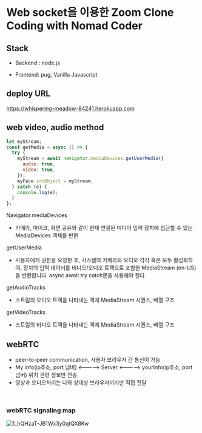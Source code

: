 # Web socket을 이용한 Zoom Clone Coding with Nomad Coder

## Stack

- Backend : node.js

- Frontend: pug, Vanilla Javascript

## deploy URL

https://whispering-meadow-84241.herokuapp.com

## web video, audio method

```js
let myStream;
const getMedia = async () => {
  try {
    myStream = await navigator.mediaDevices.getUserMedia({
      audio: true,
      video: true,
    });
    myFace.srcObject = myStream;
  } catch (e) {
    console.log(e);
  }
};
```

Navigator.mediaDevices

- 카메라, 마이크, 화면 공유와 같이 현재 연결된 미디어 입력 장치에 접근할 수 있는 MediaDevices 객체를 반환

getUserMedia

- 사용자에게 권한을 요청한 후, 시스템의 카메라와 오디오 각각 혹은 모두 활성화하여, 장치의 입력 데이터를 비디오/오디오 트랙으로 포함한 MediaStream (en-US)을 반환합니다. async await try catch문을 사용해야 한다

getAudioTracks

- 스트림의 오디오 트랙을 나타내는 객체 MediaStream 시퀀스, 배열 구조

getVideoTracks

- 스트림의 비디오 트랙을 나타내는 객체 MediaStream 시퀀스, 배열 구조

## webRTC

- peer-to-peer communication, 사용자 브라우저 간 통신이 가능
- My info(ip주소, port 넘버) <-----> Server <-----> yourInfo(ip주소, port 넘버) 위치 관련 정보만 전송
- 영상과 오디오처리는 나와 상대방 브라우저끼리만 직접 전달

<br />

### webRTC signaling map

![1_hQHzaT-JB1Wx3y0qtQX8Kw](https://user-images.githubusercontent.com/44824320/147873478-beac6d46-aff1-4382-8146-913bcaca8863.png)
